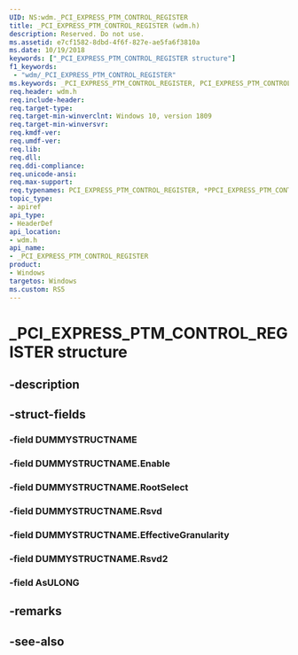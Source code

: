 ```yaml
---
UID: NS:wdm._PCI_EXPRESS_PTM_CONTROL_REGISTER
title: _PCI_EXPRESS_PTM_CONTROL_REGISTER (wdm.h)
description: Reserved. Do not use.
ms.assetid: e7cf1582-8dbd-4f6f-827e-ae5fa6f3810a
ms.date: 10/19/2018
keywords: ["_PCI_EXPRESS_PTM_CONTROL_REGISTER structure"]
f1_keywords:
 - "wdm/_PCI_EXPRESS_PTM_CONTROL_REGISTER"
ms.keywords: _PCI_EXPRESS_PTM_CONTROL_REGISTER, PCI_EXPRESS_PTM_CONTROL_REGISTER, *PPCI_EXPRESS_PTM_CONTROL_REGISTER, 
req.header: wdm.h
req.include-header:
req.target-type:
req.target-min-winverclnt: Windows 10, version 1809
req.target-min-winversvr:
req.kmdf-ver:
req.umdf-ver:
req.lib:
req.dll:
req.ddi-compliance:
req.unicode-ansi:
req.max-support:
req.typenames: PCI_EXPRESS_PTM_CONTROL_REGISTER, *PPCI_EXPRESS_PTM_CONTROL_REGISTER
topic_type: 
- apiref
api_type: 
- HeaderDef
api_location: 
- wdm.h
api_name: 
- _PCI_EXPRESS_PTM_CONTROL_REGISTER
product:
- Windows
targetos: Windows
ms.custom: RS5
---
```


# _PCI_EXPRESS_PTM_CONTROL_REGISTER structure

## -description


## -struct-fields

### -field DUMMYSTRUCTNAME
 
### -field DUMMYSTRUCTNAME.Enable
 
### -field DUMMYSTRUCTNAME.RootSelect
 
### -field DUMMYSTRUCTNAME.Rsvd
 
### -field DUMMYSTRUCTNAME.EffectiveGranularity
 
### -field DUMMYSTRUCTNAME.Rsvd2
 
### -field AsULONG
 

## -remarks

## -see-also
